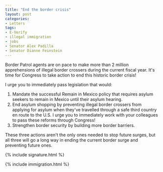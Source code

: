 ```yaml
---
title: "End the border crisis"
layout: post
categories:
- Letters
tags:
- E-Verify
- illegal immigration
- jobs
- Senator Alex Padilla
- Senator Dianne Feinstein
---
```


Border Patrol agents are on pace to make more than 2 million apprehensions of illegal border crossers during the current fiscal year. It's time for Congress to take action to end this historic border crisis!

I urge you to immediately pass legislation that would:

1. Mandate the successful Remain in Mexico policy that requires asylum seekers to remain in Mexico until their asylum hearing.
2. End asylum shopping by preventing illegal border crossers from applying for asylum when they've travelled through a safe third country en route to the U.S. I urge you to immediately work with your colleagues to pass these reforms through Congress!
3. Strengthen border security by building more border barriers.

These three actions aren't the only ones needed to stop future surges, but all three will go a long way in ending the current border surge and preventing future ones.

{% include signature.html %}

{% include immigration.html %}
